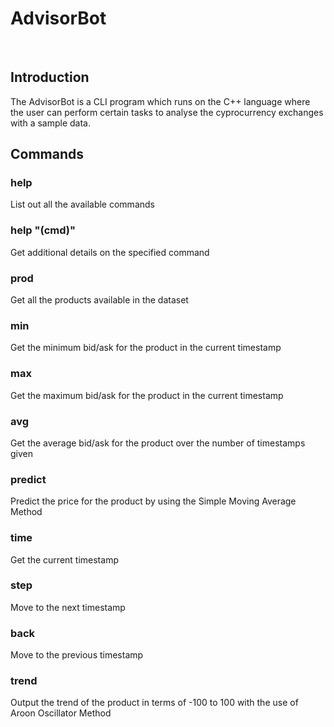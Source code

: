 # AdvisorBot 

<br>

<h2>Introduction</h2>

<p>The AdvisorBot is a CLI program which runs on the C++ language where the user can perform certain tasks to analyse the cyprocurrency exchanges with a sample data. </p>

<h2>Commands</h2>

<h3>help</h3>
<p>List out all the available commands</p>

<h3>help "(cmd)"</h3>
<p>Get additional details on the specified command</p>

<h3>prod</h3>
<p>Get all the products available in the dataset</p>

<h3>min</h3>
<p>Get the minimum bid/ask for the product in the current timestamp</p>

<h3>max</h3>
<p> Get the maximum bid/ask for the product in the current timestamp</p>

<h3>avg</h3>
<p>Get the average bid/ask for the product over the number of timestamps given</p>

<h3>predict</h3>
<p>Predict the price for the product by using the Simple Moving Average Method</p>

<h3>time</h3>
<p>Get the current timestamp</p>

<h3>step</h3>
<p>Move to the next timestamp</p>

<h3>back</h3>
<p>Move to the previous timestamp</p>

<h3>trend</h3>
<p>Output the trend of the product in terms of -100 to 100 with the use of Aroon Oscillator Method</p>
